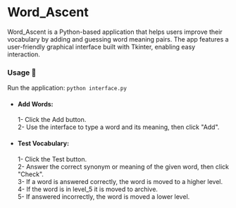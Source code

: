 # Word_Ascent

Word_Ascent is a Python-based application that helps users improve their vocabulary by adding and guessing word meaning pairs. The app features a user-friendly graphical interface built with Tkinter, enabling easy interaction.

### Usage 📖
Run the application:  ```python interface.py``` <br>
* #### Add Words:
   1- Click the Add button. <br>
   2- Use the interface to type a word and its meaning, then click "Add". <br>
* #### Test Vocabulary:
   1- Click the Test button. <br>
   2- Answer the correct synonym or meaning of the given word, then click "Check". <br>
   3- If a word is answered correctly, the word is moved to a higher level. <br>
   4- If the word is in level_5 it is moved to archive. <br>
   5- If answered incorrectly, the word is moved a lower level. <br>
